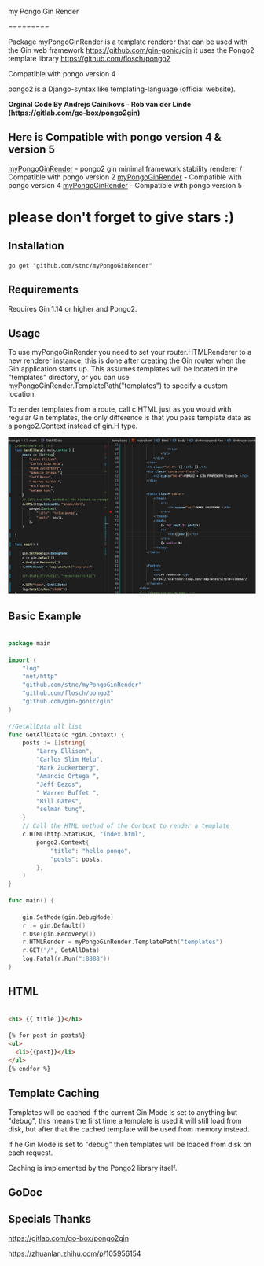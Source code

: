 my Pongo Gin Render

=========

Package myPongoGinRender is a template renderer that can be used with the Gin web
framework https://github.com/gin-gonic/gin it uses the Pongo2 template library
https://github.com/flosch/pongo2

Compatible with pongo version 4

pongo2 is a Django-syntax like templating-language (official website).

<strong>Orginal Code By Andrejs Cainikovs - Rob van der Linde (https://gitlab.com/go-box/pongo2gin) </strong>

## Here is Compatible with pongo version 4 &  version 5
 [myPongoGinRender](https://github.com/stnc/myPongoGinRender/) - pongo2 gin minimal framework stability renderer / Compatible with pongo version 2 
 [myPongoGinRender](https://github.com/stnc/myPongoGinRender/tree/main/v4) -  Compatible with pongo version 4
 [myPongoGinRender](https://github.com/stnc/myPongoGinRender/tree/main/v5) -  Compatible with pongo version 5

# please don't forget to give stars :)

## Installation  

`go get "github.com/stnc/myPongoGinRender"`

Requirements
------------

Requires Gin 1.14 or higher and Pongo2.

Usage
-----

To use myPongoGinRender you need to set your router.HTMLRenderer to a new renderer
instance, this is done after creating the Gin router when the Gin application
starts up. This assumes templates will be located in the "templates"
directory, or you can use myPongoGinRender.TemplatePath("templates") to specify a custom location.

To render templates from a route, call c.HTML just as you would with
regular Gin templates, the only difference is that you pass template
data as a pongo2.Context instead of gin.H type.


![Screen](https://raw.githubusercontent.com/stnc/myPongoGinRender/master/example/ginScreen.png)

Basic Example
-------------

```go

package main

import (
	"log"
	"net/http"
	"github.com/stnc/myPongoGinRender"
	"github.com/flosch/pongo2"
	"github.com/gin-gonic/gin"
)

//GetAllData all list
func GetAllData(c *gin.Context) {
	posts := []string{
		"Larry Ellison",
		"Carlos Slim Helu",
		"Mark Zuckerberg",
		"Amancio Ortega ",
		"Jeff Bezos",
		" Warren Buffet ",
		"Bill Gates",
		"selman tunç",
	}
	// Call the HTML method of the Context to render a template
	c.HTML(http.StatusOK, "index.html",
		pongo2.Context{
			"title": "hello pongo",
			"posts": posts,
		},
	)
}

func main() {

	gin.SetMode(gin.DebugMode)
	r := gin.Default()
	r.Use(gin.Recovery())
	r.HTMLRender = myPongoGinRender.TemplatePath("templates")
	r.GET("/", GetAllData)
	log.Fatal(r.Run(":8888"))
}

```

HTML 
----------------


```html

<h1> {{ title }}</h1>

{% for post in posts%}
<ul>
  <li>{{post}}</li>
</ul>
{% endfor %}

```

Template Caching
----------------

Templates will be cached if the current Gin Mode is set to anything but "debug",
this means the first time a template is used it will still load from disk, but
after that the cached template will be used from memory instead.

If he Gin Mode is set to "debug" then templates will be loaded from disk on
each request.

Caching is implemented by the Pongo2 library itself.

GoDoc
-----


Specials Thanks
-----
https://gitlab.com/go-box/pongo2gin

https://zhuanlan.zhihu.com/p/105956154  


